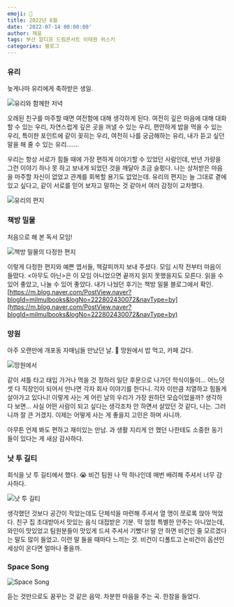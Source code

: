 ```yaml
---
emoji: 🎇
title: 2022년 6월
date: '2022-07-14 00:00:00'
author: 채윤
tags: 부산 알디프 드림콘서트 이태원 위스키
categories: 블로그
---
```


### 유리

늦게나마 유리에게 축하받은 생일.

![유리와 함께한 저녁](./유리1.png)

오래된 친구를 마주할 때면 여전함에 대해 생각하게 된다. 여전히 깊은 마음에 대해 대화할 수 있는 우리, 자연스럽게 깊은 곳을 꺼낼 수 있는 우리, 편안하게 밥을 먹을 수 있는 우리, 특이한 포인트에 같이 꽂히는 우리, 여전히 나를 궁금해하는 유리, 내가 듣고 싶던 말을 해 줄 수 있는 유리…….

우리는 항상 서로가 힘들 때에 가장 편하게 이야기할 수 있었던 사람인데, 반년 가량을 그런 이야기 하나 못 하고 보내게 되었던 것을 깨달아 조금 슬펐다. 나는 상처받은 마음을 마주할 자신이 없었고 관계를 회복할 용기도 없었는데. 유리의 편지는 늘 그대로 곁에 있고 싶다고, 같이 서로를 믿어 보자고 말하는 것 같아서 여러 감정이 교차했다.

![유리의 편지](./유리2.png)

<!-- ### 부산

예진과 부산으로 여행 다녀왔다. 내가 하고 싶은 것을 전부 할 수 있는 여행을 간다는 건 우리의 취향이 잘 맞아서일까, 네가 나에게 잘 맞춰 주어서일까.

![예진이 만들어 준 샌드위치](./부산2.png)

눈물의 샌드위치. 얘 나한테 이거 만들어 주고 싶다고 아침에 이거 만들고 설거지까지 하고 오다가 기차 놓쳐서 혼자 기차 탔다. 꼭 같이 기차 타고 싶다고 그랬으면서. 기차 표 예매할 때부터 우여곡절이 많았던 터라 순간적으로 화가 났다.

예진과 있으면 내 감정을 멈춘 채로 보게 된다. 갈등 상황이 생길 때에 냅다 싸워 버리고 영영 빠이 치던 나날들로부터 멀어져서 상황과 감정을 분리할 수 있다. 당장 화나는 감정 꾹 참고 내가 화가 났구나 인정하는 것부터 마음이 차분해졌을 때에 내 감정을 전달할 수 있다. 꾹 참다 얹혀 버려서 회피하고 연을 끊어 버린다거나 감정이 격양된 채로 상처될 말만 하지 않을 수 있다. 그래서 잘 풀었다. 서로의 감정을 설명하면서.

![부산에서 예진과 나](./부산1.png)

지나온 세월 동안 수없이 많은 갈등 상황을 겪었다. 서로의 상황을 설명하고 “그렇구나”로 끝맺었던 대화들이 떠오른다. 그때마다 사실 나는 내 마음도 모르겠었고, 상대방 마음도 모르겠었다. 당장의 상황만 도마 위에 올려 놓았을 뿐. 칼질하지 못하거나 난도질하기만 했다. 그렇게 매 갈등을 속으로 썩히는 게 더 익숙해지던 찰나에 예진을 만났다. 예진은 내가 가장 편안해질 수 있는 만큼의 솔직함을 잘 꺼내 준다. 이상하게 얘 앞에서는 내가 설명할 수 있는 감정들이 많다.

#### 수월경화

![수월경화](./수월경화.png)

우연히 찾았는데 예진도 마침 와 보고 싶었던 곳이라 했다. 미치게 맛있었다. 직원 분께서 우리가 간 날이 첫 출근일인 듯 했는데, 너무 떠셔서 괜히 내가 다 조마조마했다. 웃겼고 귀여우셨고. 차와 다과 설명 달달 외운 티가 났다. 나는 어떤 처음이 저렇게 떨렸을까 생각하면서 차를 마셨다. 기억이 잘 나지 않았다. 처음의 떨림이 너무 멀어져 버렸다. 스물일곱은 그런 나이인가.

![산책 중 예진의 뒷모습](./수월경화2.png)

차를 다 마시고 나와서 길게 난 길을 따라 한참을 걸었다. 하늘과 예진의 뒷모습이 잘 어울려서 사진도 찍어 줬고. 예쁜 하늘색. 가장 기억에 남는 순간이다.

#### 운동…

![운동](./운동.png)

여행 가서까지 기어코 운동 가겠다고 미리 5분 거리 헬스장 1일권 가격까지 알아 놨었다. 예진 재워 놓고 나는 가서 어깨 했다. 다음 여행에서도 운동은 빼놓지 않고 갈 생각. 이박 삼일이면 적어도 하루는.

#### 우연한 서점

![우연한 서점](./우연한서점.png)

이름답게 우연히 발견한 서점. 빵도 맛있었고 공간도 편안해서 두 번째로 기억에 남는 곳이다. 같이 뭘 먹거나 어딜 가면 뭐가 제일 좋았냐/뭐가 제일 기억에 남냐 앙케이트하는 게 내 취미인데(손은지가 이거 캐빡쳐함 ㅋㅋ 맨날 물어만 보고 나는 안 알려 줘서) 예진에게도 가장 기억에 남는 순간을 물어보았었다. 하늘 아래 하염없이 걸었던 것과 이 서점을 꼽았다. 왜 자꾸 나 따라 하는지….

#### 아르프

![아르프](./아르프1.png)

우리 둘 다 흰여울마을과 영도를 좋아해서 원래는 흰여울마을을 한참 걷다가 아르프에서 비건 음식을 맛깔지게 잡솨 줄 생각이었는데, 하늘에 구멍이 뚫린 것처럼 비가 내렸다. 그래서 영도까지 택시를 타고 갔다…. ㅋㅋ 이번 부산에서 갔던 곳들 중 가장 예쁜 공간이었고 내가 좋아하는 분위기였어서 나중에 꼭 다시 오고 싶던 곳. 창밖으로 내리는 비 구경하면서 먹기도 좋았다. 음식 맛이야 말할 것도 없고.

![아르프](./아르프2.png) -->

### 책방 밀물

처음으로 해 본 독서 모임!

![책방 밀물의 다정한 편지](./밀물.png)

이렇게 다정한 편지와 예쁜 엽서들, 책갈피까지 보내 주셨다. 모임 시작 전부터 마음이 들떴다. <아무도 아닌>은 이 모임 아니었으면 끝까지 읽지 못했을지도 모른다. 읽을 수 있어 좋았고, 나눌 수 있어 좋았다. 내가 나눴던 후기는 책방 밀물 블로그에서 확인. [https://m.blog.naver.com/PostView.naver?blogId=milmulbooks&logNo=222802430072&navType=by](https://m.blog.naver.com/PostView.naver?blogId=milmulbooks&logNo=222802430072&navType=by)

<!-- ### 알디프

예진이 알켓팅(?) 성공해서 티 바 다녀왔다. 1년만!

![알디프](./알디프1.png)

작년보다 조금 아쉬운 구성이었지만 티를 가지고 어떻게 베리에이션할지 즐겁게 고민할 티마스터를 떠올리면 덩달아 즐거워진다. 그런 경험을 할 수 있는 곳은 갈 때마다 좋다.

![나의 의견](./알디프2.png) -->

<!-- ### 점점점점점점

이번 달 내내 예진이랑만 놀았나 보다…. 예진이가 드림 콘서트 표도 구해다 줘서 ㅋㅋ 드콘 가기 전에 방문한 점점점점점점. 비건 코스 요리다. 상호명이 점점점점점점인 이유는 가장 잉크를 덜 쓰는 글자이기 때문이라고. 이 [인터뷰](https://www.wkorea.com/2022/01/24/박서희의-점점점점점점/?utm_source=naver&utm_medium=partnership)도 좋으니 한번씩 읽어 보시길.

![점점점점점점](./점점점점점점.png)

속 편하고 맛있었다. 코스 요리 좋아하는데 요즈음 비건 파인 다이닝도 많이 생기는 것 같아 살 맛 난다.

### 드림 콘서트

![드림 콘서트 시즈니석](./드콘.png)

사실상 시즈니 구경 하고 온 날. 함성 속에 있었더니 옛날 생각 났다. 내가 공연을 좋아하는 이유가 이거였지. 한 마음으로 열렬하게 응원하는 사람들에게 힘을 얻어서. -->

### 망원

아주 오랜만에 개포동 자매님들 만났던 날. 🥺 망원에서 밥 먹고, 카페 갔다.

![망원에서](./망원.png)

같이 셔틀 타고 태입 가거나 먹을 것 정하러 일단 후문으로 나가던 학식이들이… 어느덧 셋 다 직장인이 되어서 만나면 각자 회사 이야기를 한다니. 각자 이만큼 치열하고 힘들게 살아가고 있다니! 이렇게 사는 게 어린 날의 우리가 가장 원하던 모습이었을까? 생각하다 보면… 사실 어떤 사람이 되고 싶다는 생각조차 안 하면서 살았던 것 같다, 나는. 그러니까 잘 큰 거겠지. 이제는 어떻게 사는 게 좋을지 고민은 하며 사니까.

아무튼 언제 봐도 편하고 재미있는 만남. 과 생활 지리게 안 했던 나한테도 소중한 동기들이 있다는 게 새삼 감사하다.

### 낫 투 길티

회식을 낫 투 길티에서 했다. 😭 비건 팀원 나 딱 하나인데 매번 배려해 주셔서 너무 감사하다.

![낫 투 길티](./낫투길티.png)

생각했던 것보다 공간이 작았는데도 단체석을 마련해 주셔서 열 명이 쪼로록 앉아 먹었다. 친구 집 초대받아서 맛있는 음식 대접받은 기분. 막 엄청 특별한 안주는 아니었는데, 와인이 맛있었고 팀원분들이 맛있게 드셔 주셔서 기뻤다! 말 안 하면 비건인 줄 모르겠다는 말도 많이 들었고. 이런 말 들을 때마다 느끼는 것. 비건이 디폴트고 논비건이 옵션인 세상이 온다면 얼마나 좋을까.

### Space Song

![Space Song](./spacesong.png)

듣는 것만으로도 꿈꾸는 것 같은 음악. 차분한 마음을 주는 곡. 한참을 들었다.

<!-- ### 반미리

![반미리 두부 반미](./반미리.png)

인생 반미 발견. 이때 이후로 반미에 빠져서 두 번인가 더 시켜 먹었는데 반미리 같은 바게트 맛이 안 난다. 미친 바삭함. 원래는 분짜를 비건으로 먹을 수 있다는 것 때문에 간 거였는데…… 이름에 반미가 들어간 곳이라 그런지 반미가 갑. 메뉴가 고민될 때에는 상호명을 보자.

### 감정선 프로젝트

![미러 페인팅](./감정선프로젝트.png)

ㅋㅋ 취향 극명히 갈리는 두 인간. 미러 페인팅? 했다. 고민 없이 슥슥.

### 윤티하우스

![윤티하우스](./윤티하우스.png)

비건 디저트가 있는 카페. 안경과 디저트를 같이 판다는 게 신기했고…… 예쁜 맛이 났다.

### NUMB

몰랐는데 적고 보니 이번 달에 우연한 행복이 많았네. 우연히 발견한 바였는데 너어어어어무 내 취향이었다. 내 취향을 그대로 옮겨 놓은 것 같은 곳. 좋아하는 음악 많이 신청했고, 궁금했던 위스키 세 잔이나 마셨다. 아일라 위스키 있는 것 다 마셨는데 내 최애는 아드벡이었음 확인 완. 이제 이태원 갈 때마다 여기 가고 싶을 것 같다. 내가 신청한 Masego의 Black Love가 너무너무 잘 어울렸던 곳.

![NUMB](./numb.png)

그리고! 여기서 우연히 소영 님 만났다. ㅋㅋㅋ 서로 `움…? 닮았는데……?` 하고 빤히 보다가 `응?!?!` 하고 인사했음. 웃기당. 소영 님도 좋은 시간 보내셨겠쥐.

### 탑건

4D로 봐야 한다는 말에 퇴근길 예진이 잡아다가 4D 의자 앉혔다. 조종석에 앉아 있던 기분! 너무너무 재미있었다. 아래는 내가 가장 공감 갔던 리뷰.

```
나이에 발목 잡혀 새로운 도전이 망설여질 때면 그때 불현듯 떠올라서 내게 용기를 심어 줄 영화. 세월 앞에 장사 없다는 말을 온몸으로 반박하는 톰 크루즈를 아주 오래도록 존경하게 될 것 같다.
```

보자마자 울 엄마 좋아할 것 같은 영화라고 생각했는데, 며칠 뒤에 귀신같이 집사님이랑 탑건 보러 가는 중이라고 연락 왔다. ㅋㅋ 고딩 때는 액션 영화만 개봉했다 하면 엄마한테 보러 가자 했었는데. 아님 세정이. 다음 액션 영화는 같이 보자 해 봐야지. -->
